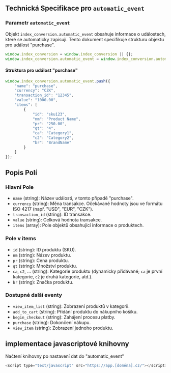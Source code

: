 ## Technická Specifikace pro `automatic_event`

### Parametr `automatic_event`

Objekt `index_conversion.automatic_event` obsahuje informace o událostech, které se automaticky zapisují. Tento dokument specifikuje strukturu objektu pro událost "purchase".

```javascript
window.index_conversion = window.index_conversion || {};
window.index_conversion.automatic_event = window.index_conversion.automatic_event || [];
```

#### Struktura pro událost "purchase"


```javascript
window.index_conversion.automatic_event.push({
    "name": "purchase",
    "currency": "CZK",
    "transaction_id": "12345",
    "value": "1000.00",
    "items": [
        {
            "id": "sku123",
            "nm": "Product Name",
            "pr": "250.00",
            "qt": "4",
            "ca": "Category1",
            "c2": "Category2",
            "br": "BrandName"
        }
    ]
});
```

## Popis Polí

### Hlavní Pole
- `name` (string): Název události, v tomto případě "purchase".
- `currency` (string): Měna transakce. Očekávané hodnoty jsou ve formátu ISO 4217 (např. "USD", "EUR", "CZK").
- `transaction_id` (string): ID transakce.
- `value` (string): Celková hodnota transakce.
- `items` (array): Pole objektů obsahující informace o produktech.

### Pole v items
- `id` (string): ID produktu (SKU).
- `nm` (string): Název produktu.
- `pr` (string): Cena produktu.
- `qt` (string): Množství produktu.
- `ca`, `c2`, ... (string): Kategorie produktu (dynamicky přidávané; `ca` je první kategorie, `c2` je druhá kategorie, atd.).
- `br` (string): Značka produktu.

### Dostupné další eventy
- `view_item_list` (string): Zobrazení produktů v kategorii.
- `add_to_cart` (string): Přidání produktu do nákupního košíku.
- `begin_checkout` (string): Zahájení procesu platby.
- `purchase` (string): Dokončení nákupu.
- `view_item` (string): Zobrazení jednoho produktu.



## implementace javascriptové knihovny
Načtení knihovny po nastavení dat do "automatic_event"
```javascript
<script type="text/javascript" src="https://app.[doména].cz/"></script>
```
